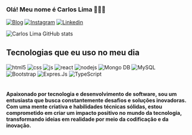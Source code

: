 ### Olá! Meu nome é Carlos Lima 🙋🏾‍♂️

[![Blog](https://img.shields.io/website?label=Devcarloslima.com&style=for-the-badge&url=https://devcarloslima.netlify.app/)](https://devcarloslima.netlify.app/)
[![Instagram](https://img.shields.io/badge/Instagram-E4405F?style=for-the-badge&logo=instagram&logoColor=white)](https://www.instagram.com/carlosrlimadev/)
[![Linkedin](https://img.shields.io/badge/LinkedIn-0077B5?style=for-the-badge&logo=linkedin&logoColor=white)](https://www.linkedin.com/in/devcarloslima/)

![Carlos Lima GitHub stats](https://github-readme-stats.vercel.app/api?username=devcarlosrlima&show_icons=true&theme=highcontrast)

## Tecnologias que eu uso no meu dia

<div style="display: inline_block">
  <img align="center" alt="html5" src="https://img.shields.io/badge/HTML5-E34F26?style=for-the-badge&logo=html5&logoColor=white" />
  <img align="center" alt="css" src="https://img.shields.io/badge/CSS3-1572B6?style=for-the-badge&logo=css3&logoColor=white" />
  <img align="center" alt="js" src="https://img.shields.io/badge/JavaScript-F7DF1E?style=for-the-badge&logo=javascript&logoColor=black" />
  <img align="center" alt="react" src="https://img.shields.io/badge/React-20232A?style=for-the-badge&logo=react&logoColor=61DAFB" />
  <img align="center" alt="nodejs" src="https://img.shields.io/badge/Node.js-43853D?style=for-the-badge&logo=node.js&logoColor=white" />
  <img align="center" alt="Mongo DB" src="https://img.shields.io/badge/MongoDB-%234ea94b.svg?style=for-the-badge&logo=mongodb&logoColor=white" />
  <img align="center" alt="MySQL" src="https://img.shields.io/badge/mysql-%2300f.svg?style=for-the-badge&logo=mysql&logoColor=white" /><br/>
  <img align="center" alt="Bootstrap" src="https://img.shields.io/badge/bootstrap-%238511FA.svg?style=for-the-badge&logo=bootstrap&logoColor=white" />
  <img align="center" alt="Expres.Js" src="https://img.shields.io/badge/express.js-%23404d59.svg?style=for-the-badge&logo=express&logoColor=%2361DAFB" />
  <img align="center" alt="TypeScript" src="https://img.shields.io/badge/typescript-%23007ACC.svg?style=for-the-badge&logo=typescript&logoColor=white" />
  
</div><br/>

#### Apaixonado por tecnologia e desenvolvimento de software, sou um entusiasta que busca constantemente desafios e soluções inovadoras. Com uma mente criativa e habilidades técnicas sólidas, estou comprometido em criar um impacto positivo no mundo da tecnologia, transformando ideias em realidade por meio da codificação e da inovação.
